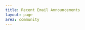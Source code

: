```yaml
---
title: Recent Email Announcements
layout: page
area: community
---
```



<script language="javascript" src="//ccshul.us2.list-manage.com/generate-js/?u=f9fe87a16c42c24704c099073&fid=5&show=12" type="text/javascript"></script>